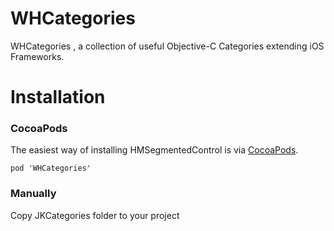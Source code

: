 # WHCategories
WHCategories , a collection of useful Objective-C Categories extending iOS Frameworks.

# Installation

### CocoaPods
The easiest way of installing HMSegmentedControl is via [CocoaPods](http://cocoapods.org/). 

```
pod 'WHCategories'
```
### Manually

Copy JKCategories folder to your project
